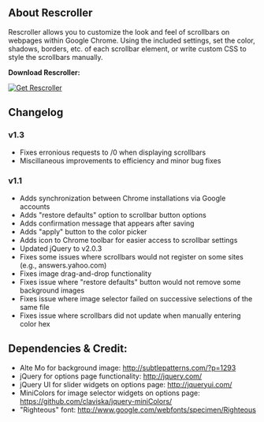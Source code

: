 ## About Rescroller

Rescroller allows you to customize the look and feel of scrollbars on webpages within Google Chrome. Using the included settings, set the color, shadows, borders, etc. of each scrollbar element, or write custom CSS to style the scrollbars manually.

**Download Rescroller:**

[![Get Rescroller](https://developer.chrome.com/webstore/images/ChromeWebStore_Badge_v2_340x96.png "Get Rescroller")](https://chrome.google.com/webstore/detail/rescroller/ddehdnnhjimbggeeenghijehnpakijod)

## Changelog

### v1.3

- Fixes erronious requests to /0 when displaying scrollbars
- Miscillaneous improvements to efficiency and minor bug fixes

### v1.1

- Adds synchronization between Chrome installations via Google accounts
- Adds "restore defaults" option to scrollbar button options
- Adds confirmation message that appears after saving
- Adds "apply" button to the color picker
- Adds icon to Chrome toolbar for easier access to scrollbar settings
- Updated jQuery to v2.0.3
- Fixes some issues where scrollbars would not register on some sites (e.g., answers.yahoo.com)
- Fixes image drag-and-drop functionality
- Fixes issue where "restore defaults" button would not remove some background images
- Fixes issue where image selector failed on successive selections of the same file
- Fixes issue where scrollbars did not update when manually entering color hex

## Dependencies & Credit:

- Alte Mo for background image: <http://subtlepatterns.com/?p=1293>
- jQuery for options page functionality: <http://jquery.com/>
- jQuery UI for slider widgets on options page: <http://jqueryui.com/>
- MiniColors for image selector widgets on options page: <https://github.com/claviska/jquery-miniColors/>
- "Righteous" font: <http://www.google.com/webfonts/specimen/Righteous>